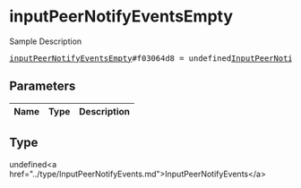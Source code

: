 # inputPeerNotifyEventsEmpty

Sample Description

<pre>
<a href="../constructor/inputPeerNotifyEventsEmpty.md">inputPeerNotifyEventsEmpty</a>#f03064d8 = undefined<a href="../type/InputPeerNotifyEvents.md">InputPeerNotifyEvents</a>;
</pre>

## Parameters

| Name | Type | Description |
|------|:----:|-------------|

## Type

undefined&lt;a href=&#34;../type/InputPeerNotifyEvents.md&#34;&gt;InputPeerNotifyEvents&lt;/a&gt;
